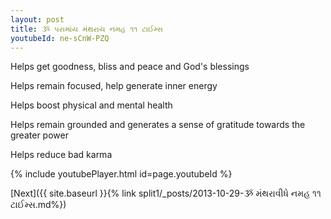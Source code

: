 ```yaml
---
layout: post
title: ૐ પરામાંય મંથરાય નમહ ૧૧ ટાઈમ્સ
youtubeId: ne-sCnW-PZQ
---
```

 
 
Helps get goodness, bliss and peace and God's blessings
 
Helps remain focused, help generate inner energy 
 
Helps boost physical and mental health 
 
Helps remain grounded and generates a sense of gratitude towards the greater power 
 
Helps reduce bad karma
 
 
 
 


{% include youtubePlayer.html id=page.youtubeId %}
 
[Next]({{ site.baseurl }}{% link  split1/_posts/2013-10-29-ૐ મંથરાવીધે નમહ ૧૧ ટાઈમ્સ.md%})
 
